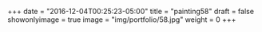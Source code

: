 
+++
date = "2016-12-04T00:25:23-05:00"
title = "painting58"
draft = false
showonlyimage = true
image = "img/portfolio/58.jpg"
weight = 0
+++
